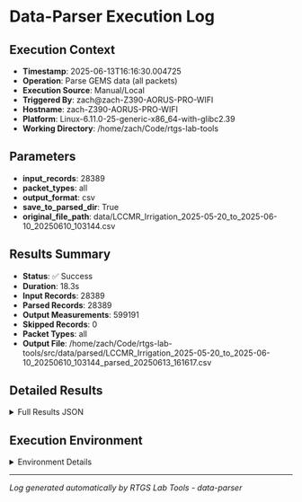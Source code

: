 # Data-Parser Execution Log

## Execution Context
- **Timestamp**: 2025-06-13T16:16:30.004725
- **Operation**: Parse GEMS data (all packets)
- **Execution Source**: Manual/Local
- **Triggered By**: zach@zach-Z390-AORUS-PRO-WIFI
- **Hostname**: zach-Z390-AORUS-PRO-WIFI
- **Platform**: Linux-6.11.0-25-generic-x86_64-with-glibc2.39
- **Working Directory**: /home/zach/Code/rtgs-lab-tools

## Parameters
- **input_records**: 28389
- **packet_types**: all
- **output_format**: csv
- **save_to_parsed_dir**: True
- **original_file_path**: data/LCCMR_Irrigation_2025-05-20_to_2025-06-10_20250610_103144.csv

## Results Summary
- **Status**: ✅ Success
- **Duration**: 18.3s
- **Input Records**: 28389
- **Parsed Records**: 28389
- **Output Measurements**: 599191
- **Skipped Records**: 0
- **Packet Types**: all
- **Output File**: /home/zach/Code/rtgs-lab-tools/src/data/parsed/LCCMR_Irrigation_2025-05-20_to_2025-06-10_20250610_103144_parsed_20250613_161617.csv

## Detailed Results
<details>
<summary>Full Results JSON</summary>

```json
{
  "success": true,
  "input_records": 28389,
  "parsed_records": 28389,
  "output_measurements": 599191,
  "skipped_records": 0,
  "packet_types": "all",
  "output_file": "/home/zach/Code/rtgs-lab-tools/src/data/parsed/LCCMR_Irrigation_2025-05-20_to_2025-06-10_20250610_103144_parsed_20250613_161617.csv",
  "start_time": "2025-06-13T16:16:11.723055",
  "end_time": "2025-06-13T16:16:30.004654",
  "duration": 18.281599
}
```
</details>

## Execution Environment
<details>
<summary>Environment Details</summary>

```json
{
  "timestamp": "2025-06-13T16:16:30.004725",
  "user": "zach",
  "hostname": "zach-Z390-AORUS-PRO-WIFI",
  "platform": "Linux-6.11.0-25-generic-x86_64-with-glibc2.39",
  "python_version": "3.12.3",
  "working_directory": "/home/zach/Code/rtgs-lab-tools",
  "script_path": "/home/zach/Code/rtgs-lab-tools/src/rtgs_lab_tools/data_parser/core.py",
  "tool_name": "data-parser",
  "environment_variables": {
    "CI": "false",
    "GITHUB_ACTIONS": "false",
    "GITHUB_ACTOR": null,
    "GITHUB_WORKFLOW": null,
    "GITHUB_RUN_ID": null,
    "MCP_SESSION": "false",
    "MCP_USER": null
  },
  "execution_source": "Manual/Local",
  "triggered_by": "zach@zach-Z390-AORUS-PRO-WIFI"
}
```
</details>

---
*Log generated automatically by RTGS Lab Tools - data-parser*
